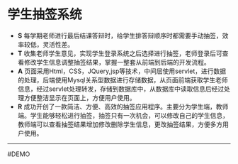 # 学生抽签系统
* **S** 每学期老师进行最后结课答辩时，给学生排答辩顺序时都需要手动抽签，效率较低，灵活性差。
* **T** 收集老师学生意见，实现学生登录系统之后选择进行抽签，老师登录后可查看修改学生信息调整抽签结果，掌握一整套从前端到后端的开发流程。
* **A** 页面采用Html，CSS，JQuery,jsp等技术，中间层使用servlet，进行数据的处理，后端使用Mysql关系型数据进行存储数据，从页面前端获取学生老师信息，经过servlet处理转发，存储到数据库中，从数据库中读取信息后经过处理方便整洁显示在页面上，方便用户使用。          
* **R** 成功开创了一款简洁、方便、高效的抽签应用程序。主要分为学生端，教师端。学生能够轻松进行抽签，抽签只有一次机会，可以修改自己的学生信息，教师端可以查看抽签结果增加修改删除学生信息，更改抽签结果，方便多方用户使用。
***
#DEMO
